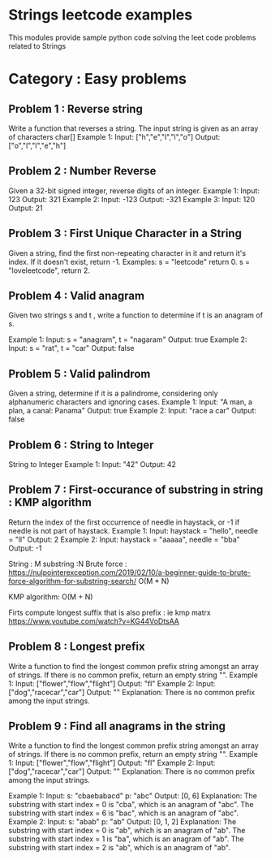 # Strings leetcode examples

This modules provide sample python code solving the leet code problems related to Strings

# Category : Easy problems

## Problem 1 : Reverse string

Write a function that reverses a string. The input string is given as an array of characters char[]
Example 1: Input: ["h","e","l","l","o"]
Output: ["o","l","l","e","h"]

## Problem 2 : Number Reverse

Given a 32-bit signed integer, reverse digits of an integer.
Example 1: Input: 123 Output: 321
Example 2: Input: -123 Output: -321
Example 3: Input: 120 Output: 21

## Problem 3 : First Unique Character in a String

Given a string, find the first non-repeating character in it and return it's index. If it doesn't exist, return -1.
Examples: s = "leetcode" return 0.
s = "loveleetcode", return 2.


## Problem 4 : Valid anagram

Given two strings s and t , write a function to determine if t is an anagram of s.

Example 1: Input: s = "anagram", t = "nagaram" Output: true 
Example 2: Input: s = "rat", t = "car" Output: false

## Problem 5 : Valid palindrom

Given a string, determine if it is a palindrome, considering only alphanumeric characters and ignoring cases.
Example 1: Input: "A man, a plan, a canal: Panama" Output: true
Example 2: Input: "race a car" Output: false

## Problem 6 : String to Integer

String to Integer
Example 1: Input: "42" Output: 42

## Problem 7 : First-occurance of substring in string : KMP algorithm

Return the index of the first occurrence of needle in haystack, or -1 if needle is not part of haystack.
Example 1: Input: haystack = "hello", needle = "ll" Output: 2
Example 2: Input: haystack = "aaaaa", needle = "bba" Output: -1

String : M substring :N
Brute force : https://nulpointerexception.com/2019/02/10/a-beginner-guide-to-brute-force-algorithm-for-substring-search/  O(M * N)


KMP algorithm:  O(M + N)

Firts compute longest suffix that is also prefix : ie kmp matrx 
https://www.youtube.com/watch?v=KG44VoDtsAA


## Problem 8 : Longest prefix

Write a function to find the longest common prefix string amongst an array of strings.
If there is no common prefix, return an empty string "".
Example 1: Input: ["flower","flow","flight"] Output: "fl"
Example 2: Input: ["dog","racecar","car"] Output: ""
Explanation: There is no common prefix among the input strings.

## Problem 9 : Find all anagrams in the string
Write a function to find the longest common prefix string amongst an array of strings.
If there is no common prefix, return an empty string "".
Example 1: Input: ["flower","flow","flight"] Output: "fl"
Example 2: Input: ["dog","racecar","car"] Output: ""
Explanation: There is no common prefix among the input strings.

Example 1: Input:
s: "cbaebabacd" p: "abc" Output: [0, 6]
Explanation:
The substring with start index = 0 is "cba", which is an anagram of "abc".
The substring with start index = 6 is "bac", which is an anagram of "abc".
Example 2: Input: s: "abab" p: "ab"
Output: [0, 1, 2]
Explanation:
The substring with start index = 0 is "ab", which is an anagram of "ab".
The substring with start index = 1 is "ba", which is an anagram of "ab".
The substring with start index = 2 is "ab", which is an anagram of "ab".

